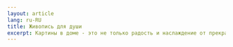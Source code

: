 ```yaml
---
layout: article
lang: ru-RU
title: Живопись для души
excerpt: Картины в доме - это не только радость и наслаждение от прекрасного, , но и вложение на будущее
---
```

